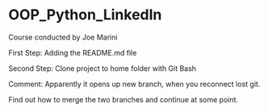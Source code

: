 # OOP_Python_LinkedIn
Course conducted by Joe Marini

First Step: Adding the README.md file

Second Step: Clone project to home folder with Git Bash

Comment: Apparently it opens up new branch, when you reconnect lost git.

Find out how to merge the two branches and continue at some point.

